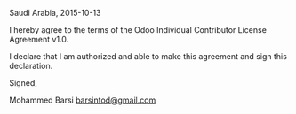 Saudi Arabia, 2015-10-13

I hereby agree to the terms of the Odoo Individual Contributor License
Agreement v1.0.

I declare that I am authorized and able to make this agreement and sign this
declaration.

Signed,

Mohammed Barsi barsintod@gmail.com
